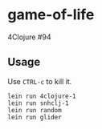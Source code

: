 # game-of-life

4Clojure #94

## Usage

Use `CTRL-c` to kill it.

```
lein run 4clojure-1
lein run snhclj-1
lein run random
lein run glider

```

